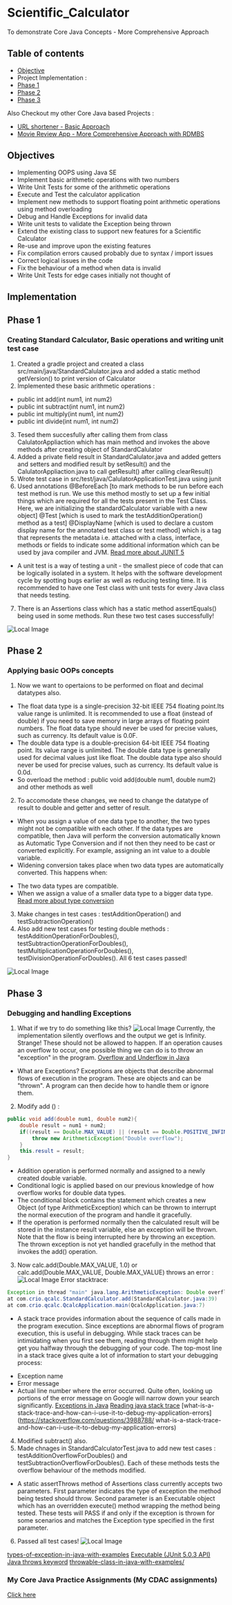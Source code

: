 # Scientific_Calculator
To demonstrate Core Java Concepts - More Comprehensive Approach 

## Table of contents
* [Objective](#objective)
* Project Implementation :
* [Phase 1](#phase-1)
* [Phase 2](#phase-2)
* [Phase 3](#phase-3)

Also Checkout my other Core Java based Projects :
* [URL shortener - Basic Approach](https://github.com/anuragmaldhure/URL_Shortener)
* [Movie Review App - More Comprehensive Approach with RDMBS](https://github.com/anuragmaldhure/Movie_Review_Hackathon)

## Objectives
* Implementing OOPS using Java SE
* Implement basic arithmetic operations with two numbers
* Write Unit Tests for some of the arithmetic operations
* Execute and Test the calculator application
* Implement new methods to support floating point arithmetic operations using method overloading
* Debug and Handle Exceptions for invalid data
* Write unit tests to validate the Exception being thrown
* Extend the existing class to support new features for a Scientific Calculator
* Re-use and improve upon the existing features
* Fix compilation errors caused probably due to syntax / import issues
* Correct logical issues in the code
* Fix the behaviour of a method when data is invalid
* Write Unit Tests for edge cases initially not thought of

## Implementation

## Phase 1 
### Creating Standard Calculator, Basic operations and writing unit test case
1. Created a gradle project and created a class src/main/java/StandardCalulator.java and added a static method getVersion() to print version of Calculator 
2. Implemented these basic arithmetic operations :
* public int add(int num1, int num2)
* public int subtract(int num1, int num2)
* public int multiply(int num1, int num2)
* public int divide(int num1, int num2)
3. Tesed them succesfully after calling them from class CalulatorAppliaction which has main method and invokes the above methods after creating object of StandardCalulator
4. Added a private field result in StandardCalulator.java and added getters and setters and modified result by setResult() and the CalulatorAppliaction.java to call getResult() after calling clearResult()
5. Wrote test case in src/test/java/CalulatorApplicationTest.java using junit 
6. Used annotations @BeforeEach [to mark methods to be run before each test method is run. We use this method mostly to set up a few initial things which are required for all the tests present in the Test Class. Here, we are initializing the standardCalculator variable with a new object] @Test [which is used to mark the testAdditionOperation() method as a test] @DisplayName [which is used to declare a custom display name for the annotated test class or test method] which is a tag that represents the metadata i.e. attached with a class, interface, methods or fields to indicate some additional information which can be used by java compiler and JVM. [Read more about JUNIT 5](https://www.baeldung.com/junit-5)
* A unit test is a way of testing a unit - the smallest piece of code that can be logically isolated in a system. It helps with the software development cycle by spotting bugs earlier as well as reducing testing time. It is recommended to have one Test class with unit tests for every Java class that needs testing.
7. There is an Assertions class which has a static method assertEquals() being used in some methods. Run these two test cases successfully!

![Local Image](./images/phase1_1.png)

## Phase 2 
### Applying basic OOPs concepts
1. Now we want to opertaions to be performed on float and decimal datatypes also. 
* The float data type is a single-precision 32-bit IEEE 754 floating point.Its value range is unlimited. It is recommended to use a float (instead of double) if you need to save memory in large arrays of floating point numbers. The float data type should never be used for precise values, such as currency. Its default value is 0.0F.
* The double data type is a double-precision 64-bit IEEE 754 floating point. Its value range is unlimited. The double data type is generally used for decimal values just like float. The double data type also should never be used for precise values, such as currency. Its default value is 0.0d.
* So overload the method : public void add(double num1, double num2) and other methods as well
2. To accomodate these changes, we need to change the datatype of result to double and getter and setter of result.
* When you assign a value of one data type to another, the two types might not be compatible with each other. If the data types are compatible, then Java will perform the conversion automatically known as Automatic Type Conversion and if not then they need to be cast or converted explicitly. For example, assigning an int value to a double variable.
* Widening conversion takes place when two data types are automatically converted. This happens when:
- The two data types are compatible.
- When we assign a value of a smaller data type to a bigger data type.
[Read more about type conversion](https://www.geeksforgeeks.org/type-conversion-java-examples/)
3. Make changes in test cases : testAdditionOperation() and testSubtractionOperation()
4. Also add new test cases for testing double methods : testAdditionOperationForDoubles(), testSubtractionOperationForDoubles(), testMultiplicationOperationForDoubles(), testDivisionOperationForDoubles(). All 6 test cases passed!

![Local Image](./images/phase2_1.png)

## Phase 3
### Debugging and handling Exceptions
1. What if we try to do something like this? 
![Local Image](./images/phase3_1.png)
Currently, the implementation silently overflows and the output we get is Infinity. Strange!
These should not be allowed to happen. If an operation causes an overflow to occur, one possible thing we can do is to throw an "exception" in the program.
[Overflow and Underflow in Java](https://www.baeldung.com/java-overflow-underflow)

* What are Exceptions? Exceptions are objects that describe abnormal flows of execution in the program. These are objects and can be "thrown". A program can then decide how to handle them or ignore them.

2. Modify add () : 
```java 
public void add(double num1, double num2){
    double result = num1 + num2;
    if((result == Double.MAX_VALUE) || (result == Double.POSITIVE_INFINITY)){
        throw new ArithmeticException("Double overflow");
    }
    this.result = result;
}
```
- Addition operation is performed normally and assigned to a newly created double variable.
- Conditional logic is applied based on our previous knowledge of how overflow works for double data types.
- The conditional block contains the statement which creates a new Object (of type ArithmeticException) which can be thrown to interrupt the normal execution of the program and handle it gracefully.
- If the operation is performed normally then the calculated result will be stored in the instance result variable, else an exception will be thrown.
Note that the flow is being interrupted here by throwing an exception. The thrown exception is not yet handled gracefully in the method that invokes the add() operation.

3. Now calc.add(Double.MAX_VALUE, 1.0) or calc.add(Double.MAX_VALUE, Double.MAX_VALUE) throws an error : 
![Local Image](./images/phase3_2.png)
Error stacktrace:
```java
Exception in thread "main" java.lang.ArithmeticException: Double overflow   
at com.crio.qcalc.StandardCalculator.add(StandardCalculator.java:39)
at com.crio.qcalc.QcalcApplication.main(QcalcApplication.java:7)  
```
* A stack trace provides information about the sequence of calls made in the program execution. Since exceptions are abnormal flows of program execution, this is useful in debugging. While stack traces can be intimidating when you first see them, reading through them might help get you halfway through the debugging of your code. The top-most line in a stack trace gives quite a lot of information to start your debugging process:
- Exception name
- Error message
- Actual line number where the error occurred.
Quite often, looking up portions of the error message on Google will narrow down your search significantly.
[Exceptions in Java](https://docs.oracle.com/javase/tutorial/essential/exceptions/definition.html)
[Reading java stack trace](https://www.twilio.com/blog/how-to-read-and-understand-a-java-stacktrace)
[what-is-a-stack-trace-and-how-can-i-use-it-to-debug-my-application-errors](https://stackoverflow.com/questions/3988788/
what-is-a-stack-trace-and-how-can-i-use-it-to-debug-my-application-errors)

4. Modified subtract() also. 
5. Made chnages in StandardCalculatorTest.java to add new test cases : testAdditionOverflowForDoubles() and testSubtractionOverflowForDoubles(). Each of these methods tests the overflow behaviour of the methods modified.
* A static assertThrows method of Assertions class currently accepts two parameters. First parameter indicates the type of exception the method being tested should throw. Second parameter is an Executable object which has an overridden execute() method wrapping the method being tested. These tests will PASS if and only if the exception is thrown for some scenarios and matches the Exception type specified in the first parameter.
6. Passed all test cases!
![Local Image](./images/phase3_3.png)

[types-of-exception-in-java-with-examples](https://www.geeksforgeeks.org/types-of-exception-in-java-with-examples/)
[Executable (JUnit 5.0.3 API)](https://junit.org/junit5/docs/5.0.3/api/org/junit/jupiter/api/function/Executable.html)
[Java throws keyword](https://www.javatpoint.com/throws-keyword-and-difference-between-throw-and-throws)
[throwable-class-in-java-with-examples/](https://www.geeksforgeeks.org/throwable-class-in-java-with-examples/)




### My Core Java Practice Assignments (My CDAC assignments)
[Click here](https://github.com/D3-80316-Anurag-Maldhure/JAVA_Assignments)
